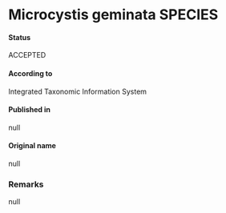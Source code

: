Microcystis geminata SPECIES
=======

#### Status
ACCEPTED

#### According to
Integrated Taxonomic Information System

#### Published in
null

#### Original name
null

### Remarks
null